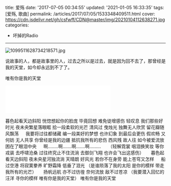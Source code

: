 title: 爱殇
date: '2017-07-05 00:34:55'
updated: '2021-01-05 16:33:35'
tags: [爱殇, 歌曲]
permalink: /articles/2017/07/05/1533348409511.html
cover: https://cdn.jsdelivr.net/gh/csfwff/CDN@master/img/20210104112638271.jpg
categories: 
- 坏掉的Radio

---
![1099511628734218571.jpg](https://cdn.jsdelivr.net/gh/csfwff/CDN@master/img/20210104112638271.jpg)

说故事的人，都是故事里的人，过去之所以是过去，就是因为回不去了，那曾经是我的天堂，如今却永远到不了了。

唯有你是我的天堂

<!--more-->

<iframe frameborder="no" border="0" marginwidth="0" marginheight="0" width=330 height=86 src="//music.163.com/outchain/player?type=2&id=32957786&auto=1&height=66"></iframe>

> 

暮色起看天边斜阳 恍惚想起你的脸庞
毕竟回想 难免徒增感伤 轻叹息 我们那些好时光
夜未央繁星落眼眶 拾一段柔软的光芒
清风过 曳烛光 独舞无人欣赏 留花瓣随风飘荡
&emsp;
我要将过往都储藏 编一段美好的梦想
也许幻象 到最后会更伤 假欢畅 又何妨 无人共享
你曾经是我的边疆 抵抗我所有的悲伤
西风残 故人往 如今被爱流放 困在了眼泪中央
&emsp;
啊……..啊…….啊…….啊………
&emsp;
（轻解霓裳 咽泪换笑妆 等你戎装 去呼啸沧桑
过往终究止不住流淌 去御剑飞翔 也许会飞出这感伤）
&emsp;
暮色起看天边斜阳 夜未央星河独流淌
天晴朗 好风光 若你不在身旁 能上苍穹又怎样
&emsp;
船过空港 将寂寞豢养 旷野霜降 低垂了泪光
（是谁陨落了我的太阳 是你的模样 带走我所有的光芒）
&emsp;
扬帆远航 亦不过彷徨 奈何流放 敌不过苍凉
（我要潜入回忆的汪洋 寻你的模样 唯有你是我的天堂）
唯有你是我的天堂
&emsp;
&nbsp;

